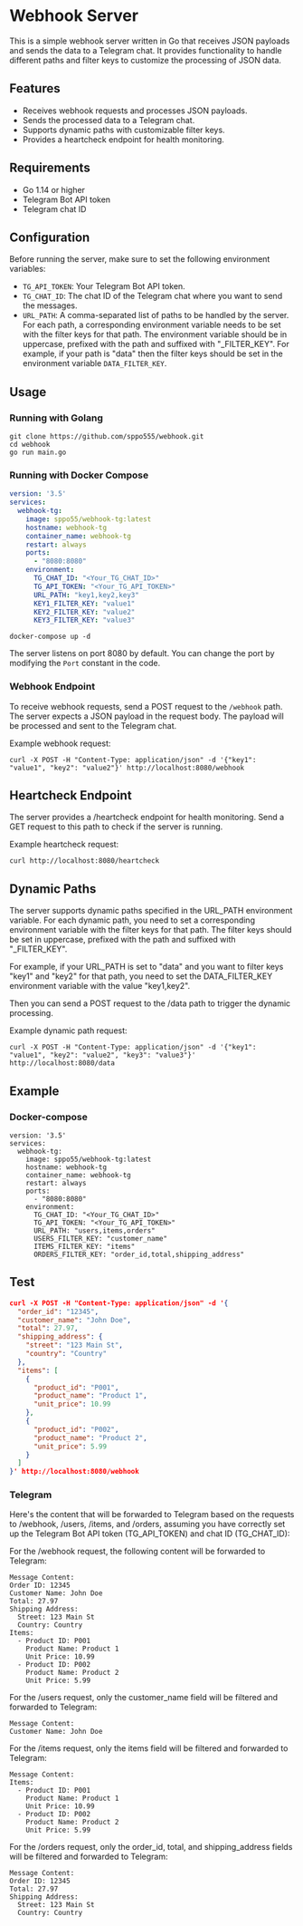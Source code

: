 # Webhook Server

This is a simple webhook server written in Go that receives JSON payloads and sends the data to a Telegram chat. It provides functionality to handle different paths and filter keys to customize the processing of JSON data.

## Features

- Receives webhook requests and processes JSON payloads.
- Sends the processed data to a Telegram chat.
- Supports dynamic paths with customizable filter keys.
- Provides a heartcheck endpoint for health monitoring.

## Requirements

- Go 1.14 or higher
- Telegram Bot API token
- Telegram chat ID

## Configuration

Before running the server, make sure to set the following environment variables:

- `TG_API_TOKEN`: Your Telegram Bot API token.
- `TG_CHAT_ID`: The chat ID of the Telegram chat where you want to send the messages.
- `URL_PATH`: A comma-separated list of paths to be handled by the server. For each path, a corresponding environment variable needs to be set with the filter keys for that path. The environment variable should be in uppercase, prefixed with the path and suffixed with "_FILTER_KEY". For example, if your path is "data" then the filter keys should be set in the environment variable `DATA_FILTER_KEY`.

## Usage

### Running with Golang
```shell
git clone https://github.com/sppo555/webhook.git
cd webhook
go run main.go
```

### Running with Docker Compose
```yaml
version: '3.5'
services:
  webhook-tg:
    image: sppo55/webhook-tg:latest
    hostname: webhook-tg
    container_name: webhook-tg
    restart: always
    ports:
      - "8080:8080"
    environment:
      TG_CHAT_ID: "<Your_TG_CHAT_ID>"
      TG_API_TOKEN: "<Your_TG_API_TOKEN>"
      URL_PATH: "key1,key2,key3"
      KEY1_FILTER_KEY: "value1"
      KEY2_FILTER_KEY: "value2"
      KEY3_FILTER_KEY: "value3"
```
```shell
docker-compose up -d
```

The server listens on port 8080 by default. You can change the port by modifying the `Port` constant in the code.

### Webhook Endpoint

To receive webhook requests, send a POST request to the `/webhook` path. The server expects a JSON payload in the request body. The payload will be processed and sent to the Telegram chat.

Example webhook request:

```shell
curl -X POST -H "Content-Type: application/json" -d '{"key1": "value1", "key2": "value2"}' http://localhost:8080/webhook
```

## Heartcheck Endpoint

The server provides a /heartcheck endpoint for health monitoring. Send a GET request to this path to check if the server is running.


Example heartcheck request:
```shell
curl http://localhost:8080/heartcheck
```

## Dynamic Paths
The server supports dynamic paths specified in the URL_PATH environment variable. For each dynamic path, you need to set a corresponding environment variable with the filter keys for that path. The filter keys should be set in uppercase, prefixed with the path and suffixed with "_FILTER_KEY".

For example, if your URL_PATH is set to "data" and you want to filter keys "key1" and "key2" for that path, you need to set the DATA_FILTER_KEY environment variable with the value "key1,key2".

Then you can send a POST request to the /data path to trigger the dynamic processing.

Example dynamic path request:
```shell
curl -X POST -H "Content-Type: application/json" -d '{"key1": "value1", "key2": "value2", "key3": "value3"}' http://localhost:8080/data
```

## Example

### Docker-compose

```shell
version: '3.5'
services:
  webhook-tg:
    image: sppo55/webhook-tg:latest
    hostname: webhook-tg
    container_name: webhook-tg
    restart: always
    ports:
      - "8080:8080"
    environment:
      TG_CHAT_ID: "<Your_TG_CHAT_ID>"
      TG_API_TOKEN: "<Your_TG_API_TOKEN>"
      URL_PATH: "users,items,orders"
      USERS_FILTER_KEY: "customer_name"
      ITEMS_FILTER_KEY: "items"
      ORDERS_FILTER_KEY: "order_id,total,shipping_address"
```

## Test
```json
curl -X POST -H "Content-Type: application/json" -d '{
  "order_id": "12345",
  "customer_name": "John Doe",
  "total": 27.97,
  "shipping_address": {
    "street": "123 Main St",
    "country": "Country"
  },
  "items": [
    {
      "product_id": "P001",
      "product_name": "Product 1",
      "unit_price": 10.99
    },
    {
      "product_id": "P002",
      "product_name": "Product 2",
      "unit_price": 5.99
    }
  ]
}' http://localhost:8080/webhook

```

### Telegram 
Here's the content that will be forwarded to Telegram based on the requests to /webhook, /users, /items, and /orders, assuming you have correctly set up the Telegram Bot API token (TG_API_TOKEN) and chat ID (TG_CHAT_ID):


For the /webhook request, the following content will be forwarded to Telegram:
```shell
Message Content:
Order ID: 12345
Customer Name: John Doe
Total: 27.97
Shipping Address:
  Street: 123 Main St
  Country: Country
Items:
  - Product ID: P001
    Product Name: Product 1
    Unit Price: 10.99
  - Product ID: P002
    Product Name: Product 2
    Unit Price: 5.99

```
For the /users request, only the customer_name field will be filtered and forwarded to Telegram:
```shell
Message Content:
Customer Name: John Doe
```
For the /items request, only the items field will be filtered and forwarded to Telegram:
```shell
Message Content:
Items:
  - Product ID: P001
    Product Name: Product 1
    Unit Price: 10.99
  - Product ID: P002
    Product Name: Product 2
    Unit Price: 5.99

```
For the /orders request, only the order_id, total, and shipping_address fields will be filtered and forwarded to Telegram:
```shell
Message Content:
Order ID: 12345
Total: 27.97
Shipping Address:
  Street: 123 Main St
  Country: Country

```
